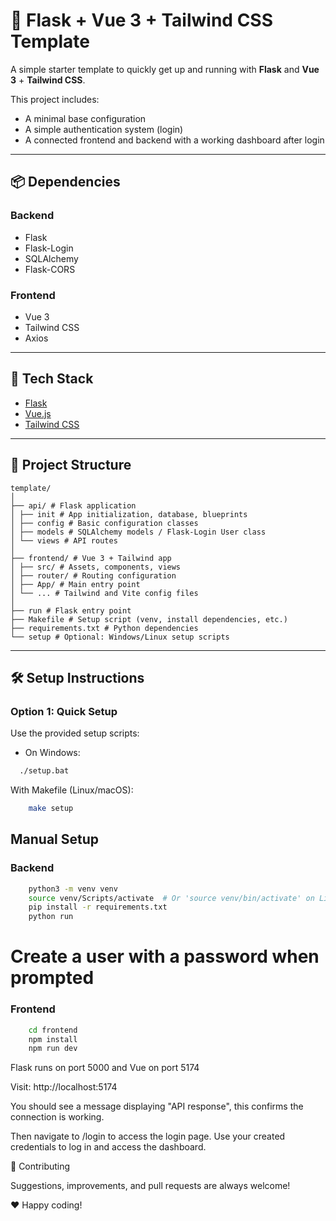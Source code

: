 # 🚀 Flask + Vue 3 + Tailwind CSS Template

A simple starter template to quickly get up and running with **Flask** and **Vue 3** + **Tailwind CSS**.

This project includes:
- A minimal base configuration
- A simple authentication system (login)
- A connected frontend and backend with a working dashboard after login

---

## 📦 Dependencies

### Backend
- Flask
- Flask-Login
- SQLAlchemy
- Flask-CORS

### Frontend
- Vue 3
- Tailwind CSS
- Axios

---

## 🧱 Tech Stack

- [Flask](https://flask.palletsprojects.com/)
- [Vue.js](https://vuejs.org/)
- [Tailwind CSS](https://tailwindcss.com/)

---

## 📁 Project Structure
```
template/
│
├── api/ # Flask application
│ ├── init # App initialization, database, blueprints
│ ├── config # Basic configuration classes
│ ├── models # SQLAlchemy models / Flask-Login User class
│ └── views # API routes
│
├── frontend/ # Vue 3 + Tailwind app
│ ├── src/ # Assets, components, views
│ ├── router/ # Routing configuration
│ ├── App/ # Main entry point
│ └── ... # Tailwind and Vite config files
│
├── run # Flask entry point
├── Makefile # Setup script (venv, install dependencies, etc.)
├── requirements.txt # Python dependencies
└── setup # Optional: Windows/Linux setup scripts
```

---

## 🛠️ Setup Instructions

### Option 1: Quick Setup

Use the provided setup scripts:

- On Windows:  
```bash
  ./setup.bat
```
With Makefile (Linux/macOS):
```bash
    make setup
```

## Manual Setup
### Backend
```bash
    python3 -m venv venv
    source venv/Scripts/activate  # Or 'source venv/bin/activate' on Linux/macOS
    pip install -r requirements.txt
    python run
```
# Create a user with a password when prompted

### Frontend
```bash
    cd frontend
    npm install
    npm run dev
```

Flask runs on port 5000 and Vue on port 5174

Visit: http://localhost:5174

You should see a message displaying "API response", this confirms the connection is working.

Then navigate to /login to access the login page. Use your created credentials to log in and access the dashboard.

🤝 Contributing

Suggestions, improvements, and pull requests are always welcome!

❤️ Happy coding!
